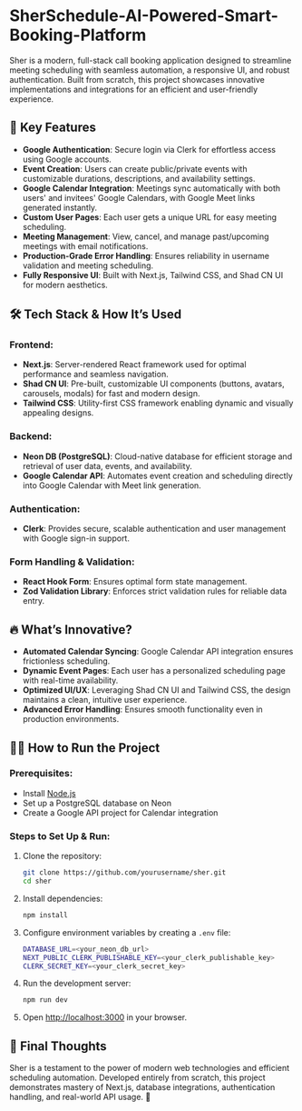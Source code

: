 # SherSchedule-AI-Powered-Smart-Booking-Platform

Sher is a modern, full-stack call booking application designed to streamline meeting scheduling with seamless automation, a responsive UI, and robust authentication. Built from scratch, this project showcases innovative implementations and integrations for an efficient and user-friendly experience.

## 🚀 Key Features

- **Google Authentication**: Secure login via Clerk for effortless access using Google accounts.
- **Event Creation**: Users can create public/private events with customizable durations, descriptions, and availability settings.
- **Google Calendar Integration**: Meetings sync automatically with both users' and invitees' Google Calendars, with Google Meet links generated instantly.
- **Custom User Pages**: Each user gets a unique URL for easy meeting scheduling.
- **Meeting Management**: View, cancel, and manage past/upcoming meetings with email notifications.
- **Production-Grade Error Handling**: Ensures reliability in username validation and meeting scheduling.
- **Fully Responsive UI**: Built with Next.js, Tailwind CSS, and Shad CN UI for modern aesthetics.

## 🛠️ Tech Stack & How It’s Used

### **Frontend:**
- **Next.js**: Server-rendered React framework used for optimal performance and seamless navigation.
- **Shad CN UI**: Pre-built, customizable UI components (buttons, avatars, carousels, modals) for fast and modern design.
- **Tailwind CSS**: Utility-first CSS framework enabling dynamic and visually appealing designs.

### **Backend:**
- **Neon DB (PostgreSQL)**: Cloud-native database for efficient storage and retrieval of user data, events, and availability.
- **Google Calendar API**: Automates event creation and scheduling directly into Google Calendar with Meet link generation.

### **Authentication:**
- **Clerk**: Provides secure, scalable authentication and user management with Google sign-in support.

### **Form Handling & Validation:**
- **React Hook Form**: Ensures optimal form state management.
- **Zod Validation Library**: Enforces strict validation rules for reliable data entry.

## 🔥 What’s Innovative?
- **Automated Calendar Syncing**: Google Calendar API integration ensures frictionless scheduling.
- **Dynamic Event Pages**: Each user has a personalized scheduling page with real-time availability.
- **Optimized UI/UX**: Leveraging Shad CN UI and Tailwind CSS, the design maintains a clean, intuitive user experience.
- **Advanced Error Handling**: Ensures smooth functionality even in production environments.

## 🏃‍♂️ How to Run the Project

### **Prerequisites:**
- Install [Node.js](https://nodejs.org/)
- Set up a PostgreSQL database on Neon
- Create a Google API project for Calendar integration

### **Steps to Set Up & Run:**
1. Clone the repository:
   ```bash
   git clone https://github.com/yourusername/sher.git
   cd sher
   ```
2. Install dependencies:
   ```bash
   npm install
   ```
3. Configure environment variables by creating a `.env` file:
   ```bash
   DATABASE_URL=<your_neon_db_url>
   NEXT_PUBLIC_CLERK_PUBLISHABLE_KEY=<your_clerk_publishable_key>
   CLERK_SECRET_KEY=<your_clerk_secret_key>
   ```
4. Run the development server:
   ```bash
   npm run dev
   ```
5. Open [http://localhost:3000](http://localhost:3000) in your browser.

## 📌 Final Thoughts
Sher is a testament to the power of modern web technologies and efficient scheduling automation. Developed entirely from scratch, this project demonstrates mastery of Next.js, database integrations, authentication handling, and real-world API usage. 🚀

